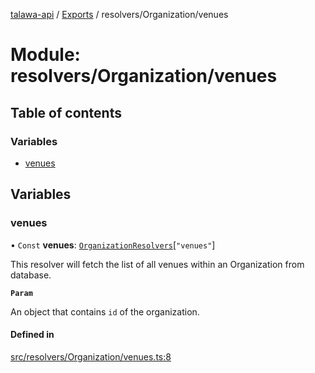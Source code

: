 [talawa-api](../README.md) / [Exports](../modules.md) / resolvers/Organization/venues

# Module: resolvers/Organization/venues

## Table of contents

### Variables

- [venues](resolvers_Organization_venues.md#venues)

## Variables

### venues

• `Const` **venues**: [`OrganizationResolvers`](types_generatedGraphQLTypes.md#organizationresolvers)[``"venues"``]

This resolver will fetch the list of all venues within an Organization from database.

**`Param`**

An object that contains `id` of the organization.

#### Defined in

[src/resolvers/Organization/venues.ts:8](https://github.com/PalisadoesFoundation/talawa-api/blob/636e51c/src/resolvers/Organization/venues.ts#L8)
